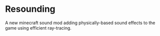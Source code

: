 # Resounding
A new minecraft sound mod adding physically-based sound effects to the game using efficient ray-tracing.
